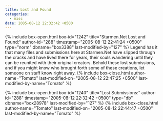 ```yaml
---
title: Lost and Found
categories:
  - misc
date: 2005-08-12 22:32:42 +0500
---
```

{% include box-open.html box-id="1242" title="Starmen.Net Lost and Found:" author-id="288" timestamp="2005-08-12 22:41:24 +0500" type="norm" dbname="box3388" last-modified-by="127" %}
Legend has it that many files and submissions here at Starmen.Net have slipped through the cracks and have lived there for years, their souls wandering until they can be reunited with their original creators. Behold these lost submissions, and if you might know who brought forth some of these creations, let someone on staff know right away.
{% include box-close.html author-name="Tomato" last-modified-on="2005-08-12 22:47:25 +0500" last-modified-by-name="Tomato" %}

{% include box-open.html box-id="1240" title="Lost Submissions:" author-id="288" timestamp="2005-08-12 22:32:42 +0500" type="db" dbname="box28978" last-modified-by="127" %}
<navigator search="`SubmitterName` = ''" offdir="true" /><displaytor />
{% include box-close.html author-name="Tomato" last-modified-on="2005-08-12 22:44:47 +0500" last-modified-by-name="Tomato" %}
